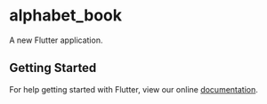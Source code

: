# alphabet_book

A new Flutter application.

## Getting Started

For help getting started with Flutter, view our online
[documentation](https://flutter.io/).
